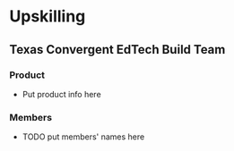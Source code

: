 # Upskilling
## Texas Convergent EdTech Build Team
### Product
- Put product info here
### Members
- TODO put members' names here